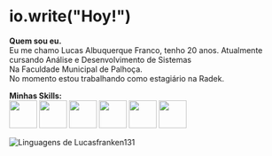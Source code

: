 #   io.write("Hoy!")
**Quem sou eu.**  
Eu me chamo Lucas Albuquerque Franco, tenho 20 anos. Atualmente cursando Análise e Desenvolvimento de Sistemas  
Na Faculdade Municipal de Palhoça.  
No momento estou trabalhando como estagiário na Radek.

**Minhas Skills:**  
<img src="https://cdn.freebiesupply.com/logos/large/2x/react-1-logo-png-transparent.png" width="50" height="50"/>
<img src="https://friconix.com/png/fi-snsuxx-laravel.png" width="50" height="50"/>
<img src="https://pbs.twimg.com/profile_images/1110148780991623201/vlqCsAVP_400x400.png" width="50" height="50"/>
<img src="https://yt3.googleusercontent.com/1oQc-j55vr_tnNhIWvSTxSPeV9cPpZyC3IoTr4zl6oUvEK50z9PjtfvKfyL8qC-sNbcQQmYg=s900-c-k-c0x00ffffff-no-rj" width="50" height="50"/>
<img src="https://encrypted-tbn0.gstatic.com/images?q=tbn:ANd9GcT-rVnh-ss0tWd7Hoko1iy8b4ypZPGEwWi0Ng&usqp=CAU" width="50" height="50"/>
<img src="https://www.katk.dev/static/86f2f48b9b0dd900b4892f49f4bbab81/e4f06/logo.png" width="50" height="50"/>

<img src="https://github-readme-stats.vercel.app/api/top-langs/?username=Lucasfranken131&theme=github_dark&langs_count=8&custom_title=Minhas%20Linguagens&title_color=FFFFFF&text__color=FFFFFF&layout=compact&hide=jupyter%20notebook,portugol&exclude_repo=Portfolio-DS&card_width=320" alt="Linguagens de Lucasfranken131" align="left" />
